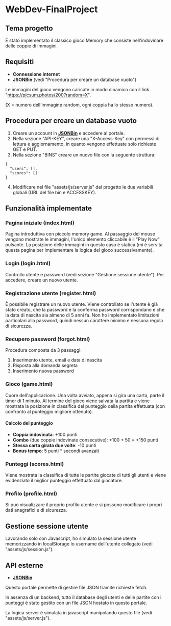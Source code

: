 # WebDev-FinalProject

## Tema progetto

È stato implementato il classico gioco Memory che consiste nell'indovinare delle coppie di immagini.

## Requisiti

- **Connessione internet**
- **JSONBin** (vedi "Procedura per creare un database vuoto")

Le immagini del gioco vengono caricate in modo dinamico con il link "https://picsum.photos/200?random=X".

(X = numero dell'immagine random, ogni coppia ha lo stesso numero).

## Procedura per creare un database vuoto

1. Creare un account in [**JSONBin**](https://jsonbin.io/) e accedere al portale.
2. Nella sezione "API-KEY", creare una "X-Access-Key" con permessi di lettura e aggiornamento, in quanto vengono effettuate solo richieste GET e PUT.
3. Nella sezione "BINS" creare un nuovo file con la seguente struttura:

```
{
  "users": [],
  "scores": []
}
```

4. Modificare nel file "assets/js/server.js" del progetto le due variabili globali (URL del file bin e ACCESSKEY).

## Funzionalità implementate

### Pagina iniziale (index.html)

Pagina introduttiva con piccolo memory game. Al passaggio del mouse vengono mostrate le immagini, l'unico elemento cliccabile è il "Play Now" pulsante.
La posizione delle immagini in questo caso è statica (mi è servita questa pagina per implementare la logica del gioco successivamente).

### Login (login.html)

Controllo utente e password (vedi sezione "Gestione sessione utente"). Per accedere, creare un nuovo utente.

### Registrazione utente (register.html)

È possibile registrare un nuovo utente. Viene controllato se l'utente è già stato creato, che la password e la conferma password corrispondano e che la data di nascita sia almeno di 5 anni fa. Non ho implementato limitazioni particolari alla password, quindi nessun carattere minimo e nessuna regola di sicurezza.

### Recupero password (forgot.html)

Procedura composta da 3 passaggi:

1. Inserimento utente, email e data di nascita
2. Risposta alla domanda segreta
3. Inserimento nuova password

### Gioco (game.html)

Cuore dell'applicazione. Una volta avviato, appena si gira una carta, parte il timer di 1 minuto. Al termine del gioco viene salvata la partita e viene mostrata la posizione in classifica del punteggio della partita effettuata (con confronto al punteggio migliore ottenuto).

#### Calcolo del punteggio

- **Coppia indovinata**: +100 punti
- **Combo** (due coppie indovinate consecutive): +100 + 50 = +150 punti
- **Stessa carta girata due volte**: -10 punti
- **Bonus tempo**: 5 punti \* secondi avanzati

### Punteggi (scores.html)

Viene mostrata la classifica di tutte le partite giocate di tutti gli utenti e viene evidenziato il miglior punteggio effettuato dal giocatore.

### Profilo (profile.html)

Si può visualizzare il proprio profilo utente e si possono modificare i propri dati anagrafici e di sicurezza.

## Gestione sessione utente

Lavorando solo con Javascript, ho simulato la sessione utente memorizzando in localStorage lo username dell'utente collegato (vedi "assets/js/session.js").

## API esterne

- [**JSONBin**](https://jsonbin.io/)

Questo portale permette di gestire file JSON tramite richieste fetch.

In assenza di un backend, tutto il database degli utenti e delle partite con i punteggi è stato gestito con un file JSON hostato in questo portale.

La logica server è simulata in javascript manipolando questo file (vedi "assets/js/server.js").
